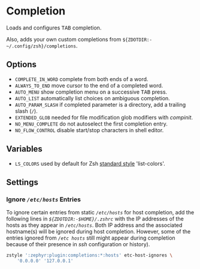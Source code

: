 # Completion

Loads and configures <kbd>TAB</kbd> completion.

Also, adds your own custom completions from `${ZDOTDIR:-~/.config/zsh}/completions`.

## Options

- `COMPLETE_IN_WORD` complete from both ends of a word.
- `ALWAYS_TO_END` move cursor to the end of a completed word.
- `AUTO_MENU` show completion menu on a successive <kbd>TAB</kbd> press.
- `AUTO_LIST` automatically list choices on ambiguous completion.
- `AUTO_PARAM_SLASH` if completed parameter is a directory, add a trailing
  slash (`/`).
- `EXTENDED_GLOB` needed for file modification glob modifiers with _compinit_.
- `NO_MENU_COMPLETE` do not autoselect the first completion entry.
- `NO_FLOW_CONTROL` disable start/stop characters in shell editor.

## Variables

- `LS_COLORS` used by default for Zsh [standard style][1] 'list-colors'.

## Settings

### Ignore _`/etc/hosts`_ Entries

To ignore certain entries from static _`/etc/hosts`_ for host completion, add the following lines in _`${ZDOTDIR:-$HOME}/.zshrc`_ with the IP addresses of the hosts as they appear in _`/etc/hosts`_. Both IP address and the associated hostname(s) will be ignored during host completion. However, some of the entries ignored from _`/etc hosts`_ still might appear during completion because of their presence in _ssh_ configuration or history).

```sh
zstyle ':zephyr:plugin:completions:*:hosts' etc-host-ignores \
    '0.0.0.0' '127.0.0.1'
```

[1]: https://zsh.sourceforge.net/Doc/Release/Completion-System.html#Standard-Styles

